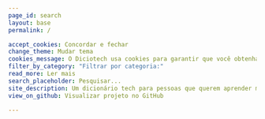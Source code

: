 ```yaml
---
page_id: search
layout: base
permalink: /

accept_cookies: Concordar e fechar
change_theme: Mudar tema
cookies_message: O Diciotech usa cookies para garantir que você obtenha uma melhor experiência. Desativar os cookies do site pode prejudicar a funcionalidade de alguns recursos e ao continuar usando, você concorda com a nossa Política de Cookies.
filter_by_category: "Filtrar por categoria:"
read_more: Ler mais
search_placeholder: Pesquisar...
site_description: Um dicionário tech para pessoas que querem aprender mais sobre termos técnicos dentro da tecnologia!
view_on_github: Visualizar projeto no GitHub

---
```

